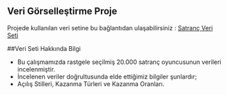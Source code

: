 ## Veri Görselleştirme Proje
Projede kullanılan veri setine bu bağlantıdan ulaşabilirsiniz : [Satranç Veri Seti](https://www.kaggle.com/datasets/datasnaek/chess?datasetId=2321&sortBy=voteCount)

##Veri Seti Hakkında Bilgi
* Bu çalışmamızda rastgele seçilmiş 20.000 satranç oyuncusunun verileri incelenmiştir.
* İncelenen veriler doğrultusunda elde ettiğimiz bilgiler şunlardır;
* Açılış Stilleri, Kazanma Türleri ve Kazanma Oranları.
